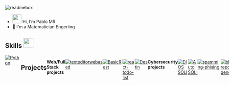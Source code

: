 ![readmebox](/assets/readmebox.svg)

- <img src="https://raw.githubusercontent.com/MartinHeinz/MartinHeinz/master/wave.gif" width="29px"> Hi, I’m Pablo MR
- 💼 I'm a Matematician Engeriing

<h2> Skills <img src = "https://media2.giphy.com/media/QssGEmpkyEOhBCb7e1/giphy.gif?cid=ecf05e47a0n3gi1bfqntqmob8g9aid1oyj2wr3ds3mg700bl&rid=giphy.gif" width = 32px> </h2>

<div style="display:flex;">
<a href="https://www.python.org" target="_blank" style="margin-right:5px">
    <img alt="Python" src="https://img.shields.io/badge/Python-3776AB?style=for-the-badge&logo=python&logoColor=white">
</a>


<h2>Projects</h2>

<b>Web/Full Stack projects</b> <br>

<a href="https://github.com/Rizsyad/texteditorwebased"> <img src="https://img.shields.io/badge/texteditorwebased-000000?style=flat" alt="texteditorwebased" /></a>

<a href="https://github.com/Rizsyad/BasicRest"> <img src="https://img.shields.io/badge/BasicRest-000000?style=flat" alt="BasicRest" /></a>

<a href="https://github.com/Rizsyad/react-todo-list"> <img src="https://img.shields.io/badge/React TodoList-000000?style=flat" alt="react-todo-list" /></a>

<a href="https://github.com/Rizsyad/destin"> <img src="https://img.shields.io/badge/Destin-000000?style=flat" alt="Destin" /></a>




<b>Cybersecurity projects</b> <br>

<a href="https://github.com/Rizsyad/diosqli"> <img src="https://img.shields.io/badge/-💉&nbsp;&nbsp;DIOS&nbsp;SQLI-000000?style=flat" alt="DIOS SQLI" /></a>

<a href="https://github.com/Rizsyad/autosqli"> <img src="https://img.shields.io/badge/-💉&nbsp;&nbsp;Auto&nbsp;SQLI-000000?style=flat" alt="Auto SQLI" /></a>

<a href="https://github.com/Rizsyad/spamming-phising"> <img src="https://img.shields.io/badge/Spamming&nbsp;Phising-000000?style=flat" alt="spamming-phising" /></a>

<a href="https://rizsyad.github.io/bb-reports-generator/"> <img src="https://img.shields.io/badge/Bug Bounty&nbsp;Reports Generator-000000?style=flat" alt="bb-reports-generator" /></a>




<b>Other projects</b> <br>

<a href="https://github.com/Rizsyad/HtmlFormatIndonesian"> <img src="https://img.shields.io/badge/HtmlFormatIndonesian-000000?style=flat" alt="HtmlFormatIndonesian" /></a>

<a href="https://github.com/Rizsyad/Codeigniter-4-CRUD-generator"> <img src="https://img.shields.io/badge/Codeigniter 4 CRUD generator-000000?style=flat" alt="Codeigniter-4-CRUD-generator" /></a>

<a href="https://github.com/Rizsyad/ctf-assistant"> <img src="https://img.shields.io/badge/Bot Discord CTF Assistant-000000?style=flat" alt="Bot Discord CTF Assistant" /></a>




<h2> Github Stats (Expand to View) <img src = "https://i.pinimg.com/originals/65/c4/f4/65c4f452571be1261e9c623f7da488ac.gif" width = 35px> </h2>

<details> 
  <summary><b>💻 GitHub Profile Stats</b></summary>
  <br/>
  <p align="center">
    <a href="https://github.com/rizsyad/github-readme-stats"><img alt="Rizsyad Github Stats" src="https://github-readme-stats.vercel.app/api?username=rizsyad&show_icons=true&count_private=true&theme=algolia" height="192px"/></a>
<br/>
  &nbsp;
	  <img src="https://github-readme-stats.vercel.app/api/top-langs?username=rizsyad&show_icons=true&locale=en&layout=compact&theme=algolia" alt="Rizsyad" height="192px"/>
  <br/>
  </p>
</details>


<details>
  <summary><b>Github Tropy Stats</b></summary>
  <br/>
   <a href="https://github.com/rizsyad"> <img src="https://github-profile-trophy.vercel.app/?username=Rizsyad&theme=algolia&rank=S,AAA,AA,B,C,A&margin-w=10" alt="Rizsyad :: Tropy Stats" /></a>
  <br/>
</details>


<details>
  <summary><b>Visitor Count</b></summary>
  <br/>
   <a href="https://github.com/Rizsyad">
        <img src="https://profile-counter.glitch.me/{Rizsyad}/count.svg" alt="Rizsyad :: Visitor's Count" />
    </a>
  <br/>
</details>

-----
Credits: [Rizsyad AR](https://github.com/Rizsyad)

